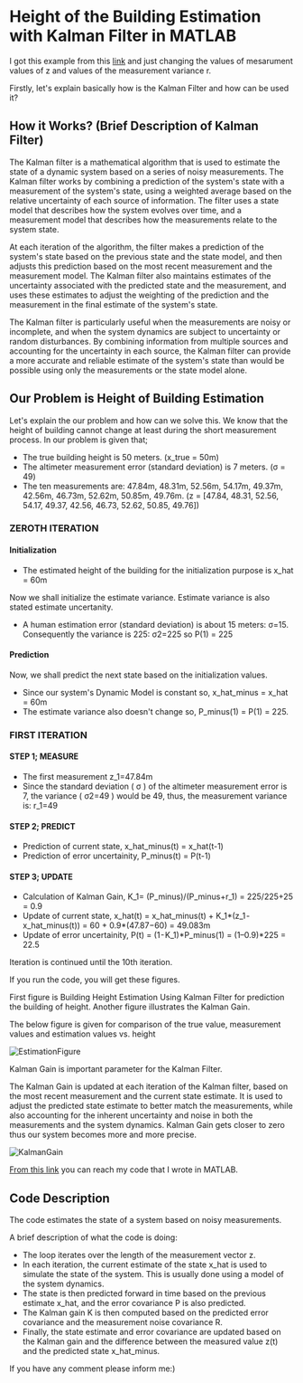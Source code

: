 # Height of the Building Estimation with Kalman Filter in MATLAB
I got this example from this [link](https://www.kalmanfilter.net/kalman1d.html) and just changing the values of mesarument values of z and values of the measurement variance r.

Firstly, let's explain basically how is the Kalman Filter and how can be used it?

## How it Works? (Brief Description of Kalman Filter)
The Kalman filter is a mathematical algorithm that is used to estimate the state of a dynamic system based on a series of noisy measurements.
The Kalman filter works by combining a prediction of the system's state with a measurement of the system's state, using a weighted average based on the relative uncertainty of each source of information. The filter uses a state model that describes how the system evolves over time, and a measurement model that describes how the measurements relate to the system state.

At each iteration of the algorithm, the filter makes a prediction of the system's state based on the previous state and the state model, and then adjusts this prediction based on the most recent measurement and the measurement model. The Kalman filter also maintains estimates of the uncertainty associated with the predicted state and the measurement, and uses these estimates to adjust the weighting of the prediction and the measurement in the final estimate of the system's state.

The Kalman filter is particularly useful when the measurements are noisy or incomplete, and when the system dynamics are subject to uncertainty or random disturbances. By combining information from multiple sources and accounting for the uncertainty in each source, the Kalman filter can provide a more accurate and reliable estimate of the system's state than would be possible using only the measurements or the state model alone.

## Our Problem is Height of Building Estimation

Let's explain the our problem and how can we solve this. We know that the height of building cannot change at least during the short measurement process. In our problem is given that;

- The true building height is 50 meters. (x_true = 50m)
- The altimeter measurement error (standard deviation) is 7 meters. (σ = 49)
- The ten measurements are: 47.84m, 48.31m, 52.56m, 54.17m, 49.37m, 42.56m, 46.73m, 52.62m, 50.85m, 49.76m. (z = [47.84, 48.31, 52.56, 54.17, 49.37, 42.56, 46.73, 52.62, 50.85, 49.76])

### ZEROTH ITERATION
#### Initialization
- The estimated height of the building for the initialization purpose is x_hat = 60m

Now we shall initialize the estimate variance. Estimate variance is also stated estimate uncertanity. 
- A human estimation error (standard deviation) is about 15 meters: σ=15. Consequently the variance is 225: σ2=225 so P(1) = 225

#### Prediction
Now, we shall predict the next state based on the initialization values.

- Since our system's Dynamic Model is constant so, x_hat_minus = x_hat = 60m
- The estimate variance also doesn't change so, P_minus(1) = P(1) = 225.

### FIRST ITERATION

#### STEP 1; MEASURE
- The first measurement z_1=47.84m
- Since the standard deviation ( σ ) of the altimeter measurement error is 7, the variance ( σ2=49 ) would be 49, thus, the measurement variance is: r_1=49

#### STEP 2; PREDICT
- Prediction of current state, x_hat_minus(t) = x_hat(t-1) 
- Prediction of error uncertainity, P_minus(t) = P(t-1)

#### STEP 3; UPDATE
- Calculation of Kalman Gain, K_1= (P_minus)/(P_minus+r_1) = 225/225+25 = 0.9
- Update of current state, x_hat(t) = x_hat_minus(t) + K_1*(z_1 - x_hat_minus(t)) = 60 + 0.9*(47.87−60) = 49.083m
- Update of error uncertainity, P(t) = (1 - K_1)*P_minus(1) = (1–0.9)*225 = 22.5

Iteration is continued until the 10th iteration.

If you run the code, you will get these figures. 

First figure is Building Height Estimation Using Kalman Filter for prediction the building of height. Another figure illustrates the Kalman Gain. 

The below figure is given for comparison of the true value, measurement values and estimation values vs. height

![EstimationFigure](https://user-images.githubusercontent.com/74204842/233624368-de6e7cc1-b35c-4833-93b6-5e25418333b2.png)

Kalman Gain is important parameter for the Kalman Filter.

The Kalman Gain is updated at each iteration of the Kalman filter, based on the most recent measurement and the current state estimate. It is used to adjust the predicted state estimate to better match the measurements, while also accounting for the inherent uncertainty and noise in both the measurements and the system dynamics. Kalman Gain gets closer to zero thus our system becomes more and more precise.

![KalmanGain](https://user-images.githubusercontent.com/74204842/233624391-9ae68e0b-08a8-4a53-8db8-dfc189671fd7.png)

[From this link](https://github.com/gulsenece/HeightOfBuilding/blob/main/HeightOfBuilding.m) you can reach my code that I wrote in MATLAB.

## Code Description 
The code estimates the state of a system based on noisy measurements.

A brief description of what the code is doing:
- The loop iterates over the length of the measurement vector z.
- In each iteration, the current estimate of the state x_hat is used to simulate the state of the system. This is usually done using a model of the system dynamics.
- The state is then predicted forward in time based on the previous estimate x_hat, and the error covariance P is also predicted.
- The Kalman gain K is then computed based on the predicted error covariance and the measurement noise covariance R.
- Finally, the state estimate and error covariance are updated based on the Kalman gain and the difference between the measured value z(t) and the predicted state x_hat_minus.


If you have any comment please inform me:)
